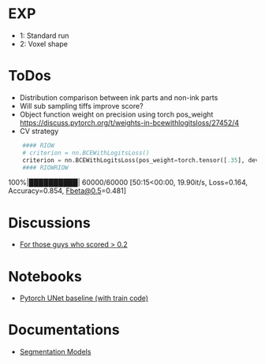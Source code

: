 # EXP
- 1: Standard run
- 2: Voxel shape

# ToDos
- Distribution comparison between ink parts and non-ink parts
- Will sub sampling tiffs improve score?
- Object function weight on precision using torch pos_weight https://discuss.pytorch.org/t/weights-in-bcewithlogitsloss/27452/4
- CV strategy


```python
    #### RIOW
    # criterion = nn.BCEWithLogitsLoss()
    criterion = nn.BCEWithLogitsLoss(pos_weight=torch.tensor([.35], device=DEVICE))
    #### RIOWRIOW
```

100%|██████████| 60000/60000 [50:15<00:00, 19.90it/s, Loss=0.164, Accuracy=0.854, Fbeta@0.5=0.481]   


# Discussions
- [For those guys who scored > 0.2](https://www.kaggle.com/competitions/vesuvius-challenge-ink-detection/discussion/413949)

# Notebooks
- [Pytorch UNet baseline (with train code)](https://www.kaggle.com/code/yururoi/pytorch-unet-baseline-with-train-code/notebook)

# Documentations
- [Segmentation Models](https://smp.readthedocs.io/en/latest/index.html)